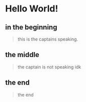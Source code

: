 # Hello World!
  ## in the beginning
  > this is the captains speaking.
  ## the middle
  > the captain is not speaking idk
  ## the end
  >the end
